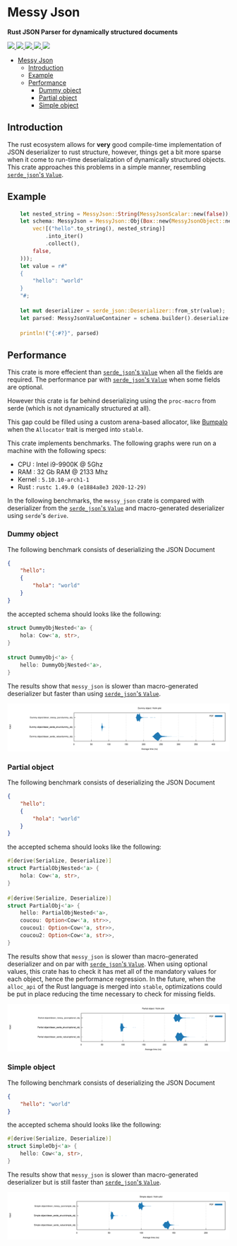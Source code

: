# Messy Json

**Rust JSON Parser for dynamically structured documents**

<a href="https://gitlab.com/basiliq/messy_json/-/pipelines" alt="Gitlab pipeline status">
  <img src="https://img.shields.io/gitlab/pipeline/basiliq/messy_json/master">
</a>
<a href="https://codecov.io/gl/basiliq/messy_json" alt="Codecov">
  <img src="https://img.shields.io/codecov/c/gitlab/basiliq/messy_json?token=tnPbnqeTHj">
</a>
<a href="https://crates.io/crates/messy_json" alt="Crates.io version">
  <img src="https://img.shields.io/crates/v/messy_json">
</a>
<a href="https://crates.io/crates/messy_json" alt="Crates.io license">
  <img src="https://img.shields.io/crates/l/messy_json?label=license">
</a>
<a href="https://docs.rs/messy_json" alt="Docs.rs">
  <img src="https://docs.rs/messy_json/badge.svg">
</a>

- [Messy Json](#messy-json)
	- [Introduction](#introduction)
	- [Example](#example)
	- [Performance](#performance)
		- [Dummy object](#dummy-object)
		- [Partial object](#partial-object)
		- [Simple object](#simple-object)

## Introduction

The rust ecosystem allows for **very** good compile-time implementation of JSON deserializer to rust structure, however,
things get a bit more sparse when it come to run-time deserialization of dynamically structured objects.
This crate approaches this problems in a simple manner, resembling [`serde_json`'s `Value`](https://docs.serde.rs/serde_json/value/enum.Value.html).

## Example

```rust
    let nested_string = MessyJson::String(MessyJsonScalar::new(false));
    let schema: MessyJson = MessyJson::Obj(Box::new(MessyJsonObject::new(
        vec![("hello".to_string(), nested_string)]
            .into_iter()
            .collect(),
        false,
    )));
    let value = r#"
	{
		"hello": "world"
	}
	"#;

	let mut deserializer = serde_json::Deserializer::from_str(value);
	let parsed: MessyJsonValueContainer = schema.builder().deserialize(&mut deserializer).unwrap();
	
	println!("{:#?}", parsed)
```

## Performance

This crate is more effecient than [`serde_json`'s `Value`](https://docs.serde.rs/serde_json/value/enum.Value.html) when all the fields are required. The performance par with [`serde_json`'s `Value`](https://docs.serde.rs/serde_json/value/enum.Value.html) when some fields are optional.

However this crate is far behind deserializing using the `proc-macro` from serde (which is not dynamically structured at all).

This gap could be filled using a custom arena-based allocator, like [Bumpalo](https://crates.io/crates/bumpalo) when the `Allocator` trait is merged into `stable`. 

This crate implements benchmarks.
The following graphs were run on a machine with the following specs:

- CPU		: Intel i9-9900K @ 5Ghz
- RAM		: 32 Gb RAM @ 2133 Mhz
- Kernel	: `5.10.10-arch1-1`
- Rust		: `rustc 1.49.0 (e1884a8e3 2020-12-29)`

In the following benchmarks, the `messy_json` crate is compared with deserializer from the [`serde_json`'s `Value`](https://docs.serde.rs/serde_json/value/enum.Value.html) and macro-generated deserializer using `serde`'s `derive`.

### Dummy object

The following benchmark consists of deserializing the JSON Document

```json
{
	"hello":
	{
		"hola": "world"
	}
}
```

the accepted schema should looks like the following:

```rust
struct DummyObjNested<'a> {
    hola: Cow<'a, str>,
}

struct DummyObj<'a> {
    hello: DummyObjNested<'a>,
}
```

The results show that `messy_json` is slower than macro-generated deserializer but faster than using
[`serde_json`'s `Value`](https://docs.serde.rs/serde_json/value/enum.Value.html).

![Dummy structure violin](./benches/dummy_violin.svg)

### Partial object

The following benchmark consists of deserializing the JSON Document

```json
{
	"hello":
	{
		"hola": "world"
	}
}
```

the accepted schema should looks like the following:

```rust
#[derive(Serialize, Deserialize)]
struct PartialObjNested<'a> {
    hola: Cow<'a, str>,
}

#[derive(Serialize, Deserialize)]
struct PartialObj<'a> {
    hello: PartialObjNested<'a>,
    coucou: Option<Cow<'a, str>>,
    coucou1: Option<Cow<'a, str>>,
    coucou2: Option<Cow<'a, str>>,
}
```

The results show that `messy_json` is slower than macro-generated deserializer and on par with [`serde_json`'s `Value`](https://docs.serde.rs/serde_json/value/enum.Value.html). When using optional values, this crate has to check it has met all of the mandatory values for each object, hence the performance regression. In the future, when the `alloc_api` of the Rust language is merged into `stable`, optimizations could be put in place reducing the time necessary to check for missing fields.

![Partial structure violin](./benches/partial_violin.svg)

### Simple object

The following benchmark consists of deserializing the JSON Document

```json
{
	"hello": "world"
}
```

the accepted schema should looks like the following:

```rust
#[derive(Serialize, Deserialize)]
struct SimpleObj<'a> {
    hello: Cow<'a, str>,
}
```

The results show that `messy_json` is slower than macro-generated deserializer but is still faster than [`serde_json`'s `Value`](https://docs.serde.rs/serde_json/value/enum.Value.html). 

![Partial structure violin](./benches/simple_violin.svg)
